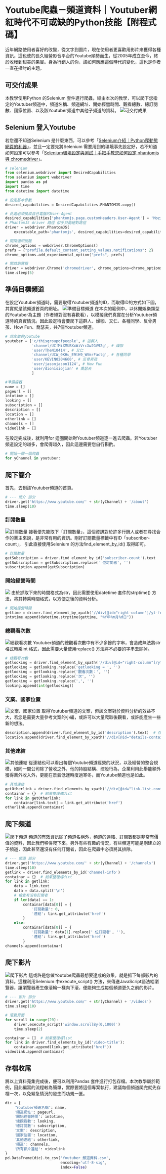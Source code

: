 # Youtube爬蟲－頻道資料｜Youtuber網紅時代不可或缺的Python技能【附程式碼】
近年網路使用者喜好的改變，從文字到圖片，現在使用者更喜歡用影片來獲得各種資訊，這也使的長久經營影音平台的Youtube順勢而生，從2005年成立至今，終於收穫到甜美的果實。身為行銷人的你，該如何應應這個時代的變化，這也是作者一直在探討的主題。

## 可交付成果
本教學使用Python 的Selenium 套件進行爬蟲，經由本次的教學，可以爬下您指定的Youtuber頻道中，頻道名稱、頻道網址、開始經營時間、觀看總數、總訂閱數、國家位置、以及該Youtuber頻道中其他子頻道的資料。
![可交付成果](https://i.imgur.com/v7f9piv.png)
## Selenium 登入Youtube
若您還不知道Selenium 是什麼東西，可以參考「[Selenium介紹｜Python爬動態網頁的利器]()」，並且一定要先將Selenium 需要用到的環境事先設定好，若不知道如何設定可以參考「[Selenium環境設定與測試｜手把手教您如何設定 phantomjs與 chromedriver]()」。
```python
# selenium
from selenium.webdriver import DesiredCapabilities
from selenium import webdriver
import pandas as pd
import time
from datetime import datetime

# 設定基本參數
desired_capabilities = DesiredCapabilities.PHANTOMJS.copy()

# 此處必須換成自己電腦的User-Agent
desired_capabilities['phantomjs.page.customHeaders.User-Agent'] = 'Mozilla/5.0 (Windows NT 10.0; Win64; x64) AppleWebKit/537.36 (KHTML, like Gecko) Chrome/76.0.3809.100 Safari/537.36'
# PhantomJS driver 路徑 似乎只能絕對路徑
driver = webdriver.PhantomJS(
    executable_path='phantomjs', desired_capabilities=desired_capabilities)

# 關閉通知提醒
chrome_options = webdriver.ChromeOptions()
prefs = {"profile.default_content_setting_values.notifications": 2}
chrome_options.add_experimental_option("prefs", prefs)

# 開啟瀏覽器
driver = webdriver.Chrome('chromedriver', chrome_options=chrome_options)
time.sleep(5)
```

## 準備目標頻道
在設定Youtuber頻道時，需要取得Youtuber頻道的ID，而取得ID的方式如下圖，其實就是該頻道首頁的網址。
![準備目標頻道](https://cdn-images-1.medium.com/max/1200/1*8qNtnbgk4L3sIh_GD8Iwaw.png)
在本次的範例中，以休閒娛樂類型的Youtuber為主題（作者絕對沒有喜歡看），以模擬我們真實在分析Youtuber頻道時的真實情況。因此設定待會要爬下這群人、燥咖、又仁、各種同學、反骨男孩、How Fun、喬瑟夫，共7個Youtuber頻道。

```python
# 想爬取的youtube
youtuber = ['c/thisgroupofpeople', # 這群人
            'channel/UCfMiXMUBXxWiVrcXw2GV92g', # 燥咖
            'user/TheN10414', # 又仁
            'channel/UCW_0KHu_E9tH9_WVmrFactg', # 各種同學
            'user/KEVIN0204660', # 反骨男孩
            'user/jasonjason1124', # How Fun
            'user/dionisiojian' # 喬瑟夫
            ]

#準備容器
name = []
pageurl = []
intotime = []
looking = []
subscription = []
description = []
location = []
otherlink = []
channels = []
videolink = []
```
在設定完成後，就利用for 迴圈開始對Youtuber頻道逐一進去爬蟲。若Youtuber頻道設定的越多，會爬得越久，因此這邊需要您自行斟酌。

```python
# 開始一個一個爬蟲
for yChannel in youtuber:
```

## 爬下簡介
首先，去到該Youtuber頻道的首頁。
```python
# --- 簡介 部分
driver.get('https://www.youtube.com/' + str(yChannel) + '/about')
time.sleep(10)
```

### 訂閱數量
![訂閱數量](https://cdn-images-1.medium.com/max/1200/1*oOLnkubFqW3QzrNQSVcdag.png)
接著便先能取下「訂閱數量」，這個資訊對於許多行銷人或者在尋找合作的業主來說，是非常有用的資訊。剛好訂閱數量標籤中有ID「subscriber-count」， 引此直接使用Selenium 的方法find_element_by_id() 取得即可。
```python
# 訂閱數量
getSubscription = driver.find_element_by_id('subscriber-count').text
getSubscription = getSubscription.replace(' 位訂閱者', '')
subscription.append(getSubscription)
```

### 開始經營時間
![](https://cdn-images-1.medium.com/max/1200/1*IYevLrFcpT0N64WTyYyGtg.png)
由於抓取下來的時間格式為str，因此需要使用datetime 套件的strptime() 方法，將其轉乘時間格式，以方便之後的資料分析。
```python
# 開始經營時間
gettime = driver.find_element_by_xpath('//div[@id="right-column"]/yt-formatted-string[2]/span[2]').text
intotime.append(datetime.strptime(gettime, "%Y年%m月%d日"))
```

### 總觀看次數
![總觀看次數](https://cdn-images-1.medium.com/max/1200/1*iBBNWUCLUOL_mRosSpXOFw.png)
Youtuber頻道的總觀看次數中有不少多餘的字串，會造成無法將str 格式轉乘int 格式，因此需要大量使用replace() 方法將不必要的字串去除掉。
```python
# 總觀看次數
getlooking = driver.find_element_by_xpath('//div[@id="right-column"]/yt-formatted-string[3]').text
getlooking = getlooking.replace('getlooking = ', '')
getlooking = getlooking.replace('觀看次數：', '')
getlooking = getlooking.replace('次', '')
getlooking = getlooking.replace(',', '')
looking.append(int(getlooking))
```

### 文案、國家位置
![文案、國家位置](https://cdn-images-1.medium.com/max/1200/1*br4reNBa4frsy1G9UxdhKw.png)
取得Youtuber頻道的文案，但該文案對於資料分析的效益不大，若您是需要大量參考文案的小編，或許可以大量爬取後觀看，或許能產生一些新的想法。
```python
description.append(driver.find_element_by_id('description').text)  # 存文案
location.append(driver.find_element_by_xpath('//div[@id="details-container"]/table/tbody/tr[2]/td[2]').text)  # 存國家位置
```

### 其他連結
![其他連結](https://cdn-images-1.medium.com/max/1200/1*COEUo6N28q4BlHu0IZntwQ.png)
從連結也可以看出每個Youtube頻道經營的狀況，以及經營的整合規模，如同一間公司除了營收之外，他的持股結構、控股行為，企業利用此舉能額外獲得業外收入外，更能在景氣低迷時度過寒冬，而Youtube頻道也是如此。
```python
# 其他連結
getOtherlink = driver.find_elements_by_xpath('//div[@id="link-list-container"]/a')
containar = {}  # 結果整理成dict
for link in getOtherlink:
    containar[link.text] = link.get_attribute('href')
otherlink.append(containar)
```

## 爬下頻道
![爬下頻道](https://cdn-images-1.medium.com/max/1200/1*zRrdfx9WwhP_SIfSnhEWbw.png)
頻道的有效資訊除了頻道名稱外，頻道的連結、訂閱數都是非常有價值的資料，因此我們移併爬下來。另外有些有趣的情況，有些頻道可能是剛建立的子頻道，因此甚至還沒有任何訂閱者，因此在爬蟲中必須將其排除。
```python
# --- 頻道 部分
driver.get('https://www.youtube.com/' + str(yChannel) + '/channels')
time.sleep(10)
getlink = driver.find_elements_by_id('channel-info')
containar = {}  # 結果整理成dict
for link in getlink:
    data = link.text
    data = data.split('\n')
    # 檢查有沒有訂閱者
    if len(data) == 1:
        containar[data[0]] = {
            '訂閱數量': 0,
            '連結': link.get_attribute('href')
        }
    else:
        containar[data[0]] = {
            '訂閱數量': data[1].replace(' 位訂閱者', ''),
            '連結': link.get_attribute('href')
        }
channels.append(containar)
```

## 爬下影片
![爬下影片](https://cdn-images-1.medium.com/max/1200/1*Lc5kxiwTEWjcmEzN74QQIA.png)
這或許是您做Youtube爬蟲最想要達成的效果，就是抓下每部影片的資料。這裡利用Selenium 中execute_script() 方法，來傳送JavaScript語法給瀏覽器，讓瀏覽器產生像滾輪一樣向下滾，便能夠生成每個頻道更久之前的影片。
```python
# --- 影片 部分
driver.get('https://www.youtube.com/' + str(yChannel) + '/videos')
time.sleep(10)

# 滾動頁面
for scroll in range(20):
    driver.execute_script('window.scrollBy(0,1000)')
    time.sleep(2)

containar = []  # 結果整理成list
for link in driver.find_elements_by_id('video-title'):
    containar.append(link.get_attribute('href'))
videolink.append(containar)
```

## 存檔收尾
將以上資料蒐集完成後，便可以利用Pandas 套件進行打包存檔。本次教學屬於範例，因此編寫的流程較為簡單，實際要將這個專案執行，建議每個頻道爬完就先存檔一次，以免緊急情況的發生而功規一匱。
```python
dic = {
    'Youtuber頻道名稱': name,
    '頻道網址': pageurl,
    '開始經營時間': intotime,
    '總觀看數': looking,
    '總訂閱數': subscription,
    '文案': description,
    '國家位置': location,
    '其他連結': otherlink,
    '頻道': channels,
    '所有影片連結': videolink
}
pd.DataFrame(dic).to_csv('Youtuber_頻道資料.csv',
                         encoding='utf-8-sig',
                         index=False)
```
